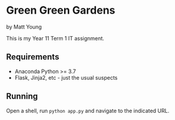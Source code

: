 # Green Green Gardens
by Matt Young

This is my Year 11 Term 1 IT assignment.

## Requirements
- Anaconda Python >= 3.7
- Flask, Jinja2, etc - just the usual suspects

## Running
Open a shell, run `python app.py` and navigate to the indicated URL.